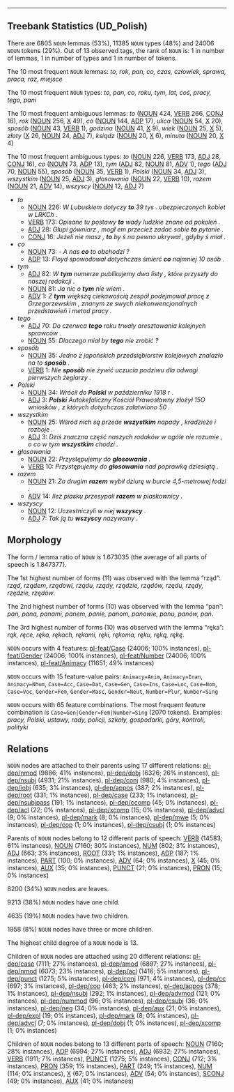 

--------------------------------------------------------------------------------

## Treebank Statistics (UD_Polish)

There are 6805 `NOUN` lemmas (53%), 11385 `NOUN` types (48%) and 24006 `NOUN` tokens (29%).
Out of 13 observed tags, the rank of `NOUN` is: 1 in number of lemmas, 1 in number of types and 1 in number of tokens.

The 10 most frequent `NOUN` lemmas: <em>to, rok, pan, co, czas, człowiek, sprawa, praca, raz, miejsce</em>

The 10 most frequent `NOUN` types:  <em>to, pan, co, roku, tym, lat, coś, pracy, tego, pani</em>

The 10 most frequent ambiguous lemmas: <em>to</em> ([NOUN]() 424, [VERB]() 266, [CONJ]() 16), <em>rok</em> ([NOUN]() 256, [X]() 49), <em>co</em> ([NOUN]() 144, [ADP]() 17), <em>ulica</em> ([NOUN]() 54, [X]() 20), <em>sposób</em> ([NOUN]() 43, [VERB]() 1), <em>godzina</em> ([NOUN]() 41, [X]() 9), <em>wiek</em> ([NOUN]() 25, [X]() 5), <em>złoty</em> ([X]() 26, [NOUN]() 24, [ADJ]() 7), <em>ksiądz</em> ([NOUN]() 20, [X]() 6), <em>minuta</em> ([NOUN]() 20, [X]() 4)

The 10 most frequent ambiguous types:  <em>to</em> ([NOUN]() 226, [VERB]() 173, [ADJ]() 28, [CONJ]() 16), <em>co</em> ([NOUN]() 73, [ADP]() 13), <em>tym</em> ([ADJ]() 82, [NOUN]() 81, [ADV]() 1), <em>tego</em> ([ADJ]() 70, [NOUN]() 55), <em>sposób</em> ([NOUN]() 35, [VERB]() 1), <em>Polski</em> ([NOUN]() 34, [ADJ]() 3), <em>wszystkim</em> ([NOUN]() 25, [ADJ]() 3), <em>głosowania</em> ([NOUN]() 22, [VERB]() 10), <em>razem</em> ([NOUN]() 21, [ADV]() 14), <em>wszyscy</em> ([NOUN]() 12, [ADJ]() 7)


* <em>to</em>
  * [NOUN]() 226: <em>W Lubuskiem dotyczy <b>to</b> 39 tys . ubezpieczonych kobiet w LRKCh .</em>
  * [VERB]() 173: <em>Opisane tu postawy <b>to</b> wady ludzkie znane od pokoleń .</em>
  * [ADJ]() 28: <em>Głupi gówniarz , mogł em przecież zadać sobie <b>to</b> pytanie .</em>
  * [CONJ]() 16: <em>Jeżeli nie masz , <b>to</b> by ś na pewno ukrywał , gdyby ś miał .</em>
* <em>co</em>
  * [NOUN]() 73: <em>- A nas <b>co</b> to obchodzi ?</em>
  * [ADP]() 13: <em>Floyd spowodował dotychczas śmierć <b>co</b> najmniej 10 osób .</em>
* <em>tym</em>
  * [ADJ]() 82: <em>W <b>tym</b> numerze publikujemy dwa listy , które przyszły do naszej redakcji .</em>
  * [NOUN]() 81: <em>Ja nic o <b>tym</b> nie wiem .</em>
  * [ADV]() 1: <em>Z <b>tym</b> większą ciekawością zespół podejmował pracę z Grzegorzewskim , znanym ze swych niekonwencjonalnych przedstawień i metod pracy .</em>
* <em>tego</em>
  * [ADJ]() 70: <em>Do czerwca <b>tego</b> roku trwały aresztowania kolejnych sprawców .</em>
  * [NOUN]() 55: <em>Dlaczego miał by <b>tego</b> nie zrobić ?</em>
* <em>sposób</em>
  * [NOUN]() 35: <em>Jedno z japońskich przedsiębiorstw kolejowych znalazło na to <b>sposób</b> .</em>
  * [VERB]() 1: <em>Nie <b>sposób</b> nie żywić uczucia podziwu dla odwagi pierwszych żeglarzy .</em>
* <em>Polski</em>
  * [NOUN]() 34: <em>Wrócił do <b>Polski</b> w październiku 1918 r .</em>
  * [ADJ]() 3: <em><b>Polski</b> Autokefaliczny Kościół Prawosławny złożył 15O wniosków , z których dotychczas załatwiono 50 .</em>
* <em>wszystkim</em>
  * [NOUN]() 25: <em>Wśród nich są przede <b>wszystkim</b> napady , kradzieże i rozboje .</em>
  * [ADJ]() 3: <em>Dziś znaczna część naszych rodaków w ogóle nie rozumie , o co w tym <b>wszystkim</b> chodzi .</em>
* <em>głosowania</em>
  * [NOUN]() 22: <em>Przystępujemy do <b>głosowania</b> .</em>
  * [VERB]() 10: <em>Przystępujemy do <b>głosowania</b> nad poprawką dziesiątą .</em>
* <em>razem</em>
  * [NOUN]() 21: <em>Za drugim <b>razem</b> wybił dziurę w burcie 4,5-metrowej łodzi .</em>
  * [ADV]() 14: <em>Ileż piasku przesypali <b>razem</b> w piaskownicy .</em>
* <em>wszyscy</em>
  * [NOUN]() 12: <em>Uczestniczyli w niej <b>wszyscy</b> .</em>
  * [ADJ]() 7: <em>Tak ją tu <b>wszyscy</b> nazywamy .</em>

## Morphology

The form / lemma ratio of `NOUN` is 1.673035 (the average of all parts of speech is 1.847377).

The 1st highest number of forms (11) was observed with the lemma “rząd”: <em>rząd, rządem, rządowi, rządu, rządy, rządzie, rządów, rzędu, rzędy, rzędzie, rzędów</em>.

The 2nd highest number of forms (10) was observed with the lemma “pan”: <em>pan, pana, panami, panem, panie, panom, panowie, panu, panów, pań</em>.

The 3rd highest number of forms (10) was observed with the lemma “ręka”: <em>rąk, ręce, ręka, rękach, rękami, ręki, rękoma, ręku, ręką, rękę</em>.

`NOUN` occurs with 4 features: [pl-feat/Case]() (24006; 100% instances), [pl-feat/Gender]() (24006; 100% instances), [pl-feat/Number]() (24006; 100% instances), [pl-feat/Animacy]() (11651; 49% instances)

`NOUN` occurs with 15 feature-value pairs: `Animacy=Anim`, `Animacy=Inan`, `Animacy=Nhum`, `Case=Acc`, `Case=Dat`, `Case=Gen`, `Case=Ins`, `Case=Loc`, `Case=Nom`, `Case=Voc`, `Gender=Fem`, `Gender=Masc`, `Gender=Neut`, `Number=Plur`, `Number=Sing`

`NOUN` occurs with 65 feature combinations.
The most frequent feature combination is `Case=Gen|Gender=Fem|Number=Sing` (2070 tokens).
Examples: <em>pracy, Polski, ustawy, rady, policji, szkoły, gospodarki, góry, kontroli, polityki</em>


## Relations

`NOUN` nodes are attached to their parents using 17 different relations: [pl-dep/nmod]() (9886; 41% instances), [pl-dep/dobj]() (6326; 26% instances), [pl-dep/nsubj]() (4931; 21% instances), [pl-dep/conj]() (980; 4% instances), [pl-dep/iobj]() (635; 3% instances), [pl-dep/appos]() (387; 2% instances), [pl-dep/root]() (331; 1% instances), [pl-dep/case]() (233; 1% instances), [pl-dep/nsubjpass]() (191; 1% instances), [pl-dep/ccomp]() (45; 0% instances), [pl-dep/acl]() (22; 0% instances), [pl-dep/xcomp]() (15; 0% instances), [pl-dep/advcl]() (9; 0% instances), [pl-dep/mark]() (8; 0% instances), [pl-dep/mwe]() (5; 0% instances), [pl-dep/cop]() (1; 0% instances), [pl-dep/csubj]() (1; 0% instances)

Parents of `NOUN` nodes belong to 12 different parts of speech: [VERB]() (14583; 61% instances), [NOUN]() (7160; 30% instances), [NUM]() (802; 3% instances), [ADJ]() (663; 3% instances), [ROOT]() (331; 1% instances), [ADP]() (187; 1% instances), [PART]() (100; 0% instances), [ADV]() (64; 0% instances), [X]() (45; 0% instances), [AUX]() (35; 0% instances), [PUNCT]() (21; 0% instances), [PRON]() (15; 0% instances)

8200 (34%) `NOUN` nodes are leaves.

9213 (38%) `NOUN` nodes have one child.

4635 (19%) `NOUN` nodes have two children.

1958 (8%) `NOUN` nodes have three or more children.

The highest child degree of a `NOUN` node is 13.

Children of `NOUN` nodes are attached using 20 different relations: [pl-dep/case]() (7111; 27% instances), [pl-dep/amod]() (6897; 27% instances), [pl-dep/nmod]() (6073; 23% instances), [pl-dep/acl]() (1416; 5% instances), [pl-dep/punct]() (1275; 5% instances), [pl-dep/conj]() (971; 4% instances), [pl-dep/cc]() (697; 3% instances), [pl-dep/cop]() (463; 2% instances), [pl-dep/appos]() (378; 1% instances), [pl-dep/nsubj]() (292; 1% instances), [pl-dep/advmod]() (121; 0% instances), [pl-dep/nummod]() (96; 0% instances), [pl-dep/csubj]() (36; 0% instances), [pl-dep/neg]() (34; 0% instances), [pl-dep/aux]() (21; 0% instances), [pl-dep/expl]() (19; 0% instances), [pl-dep/mark]() (8; 0% instances), [pl-dep/advcl]() (7; 0% instances), [pl-dep/dobj]() (1; 0% instances), [pl-dep/xcomp]() (1; 0% instances)

Children of `NOUN` nodes belong to 13 different parts of speech: [NOUN]() (7160; 28% instances), [ADP]() (6994; 27% instances), [ADJ]() (6932; 27% instances), [VERB]() (1911; 7% instances), [PUNCT]() (1275; 5% instances), [CONJ]() (712; 3% instances), [PRON]() (359; 1% instances), [PART]() (249; 1% instances), [NUM]() (114; 0% instances), [X]() (67; 0% instances), [ADV]() (54; 0% instances), [SCONJ]() (49; 0% instances), [AUX]() (41; 0% instances)

